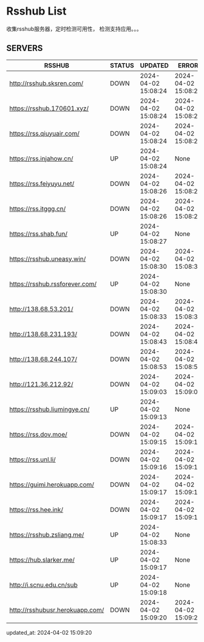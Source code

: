 # Rsshub List

收集rsshub服务器，定时检测可用性， 检测支持应用。。。


## SERVERS

|  RSSHUB   | STATUS  | UPDATED  | ERROR  | TWITTER |  
|  ----  | ----  | ----  | ----  | ---- |  
| http://rsshub.sksren.com/ | DOWN | 2024-04-02 15:08:24 | 2024-04-02 15:08:24 |  
| https://rsshub.170601.xyz/ | DOWN | 2024-04-02 15:08:24 | 2024-04-02 15:08:24 |  
| https://rss.qiuyuair.com/ | DOWN | 2024-04-02 15:08:24 | 2024-04-02 15:08:24 |  
| https://rss.injahow.cn/ | UP | 2024-04-02 15:08:24 | None ||  
| https://rss.feiyuyu.net/ | DOWN | 2024-04-02 15:08:26 | 2024-04-02 15:08:26 |  
| https://rss.itggg.cn/ | DOWN | 2024-04-02 15:08:26 | 2024-04-02 15:08:26 |  
| https://rss.shab.fun/ | UP | 2024-04-02 15:08:27 | None ||  
| https://rsshub.uneasy.win/ | DOWN | 2024-04-02 15:08:30 | 2024-04-02 15:08:30 |  
| https://rsshub.rssforever.com/ | UP | 2024-04-02 15:08:30 | None ||  
| http://138.68.53.201/ | DOWN | 2024-04-02 15:08:33 | 2024-04-02 15:08:33 |  
| http://138.68.231.193/ | DOWN | 2024-04-02 15:08:43 | 2024-04-02 15:08:43 |  
| http://138.68.244.107/ | DOWN | 2024-04-02 15:08:53 | 2024-04-02 15:08:53 |  
| http://121.36.212.92/ | DOWN | 2024-04-02 15:09:03 | 2024-04-02 15:09:03 |  
| https://rsshub.liumingye.cn/ | UP | 2024-04-02 15:09:13 | None ||  
| https://rss.dov.moe/ | DOWN | 2024-04-02 15:09:15 | 2024-04-02 15:09:15 |  
| https://rss.unl.li/ | DOWN | 2024-04-02 15:09:16 | 2024-04-02 15:09:16 |  
| https://guimi.herokuapp.com/ | DOWN | 2024-04-02 15:09:17 | 2024-04-02 15:09:17 |  
| https://rss.hee.ink/ | DOWN | 2024-04-02 15:09:17 | 2024-04-02 15:09:17 |  
| https://rsshub.zsliang.me/ | UP | 2024-04-02 15:08:33 | None |OK|  
| https://hub.slarker.me/ | UP | 2024-04-02 15:09:17 | None ||  
| http://i.scnu.edu.cn/sub | UP | 2024-04-02 15:09:18 | None ||  
| http://rsshubusr.herokuapp.com/ | DOWN | 2024-04-02 15:09:20 | 2024-04-02 15:09:20 |  
  

updated_at: 2024-04-02 15:09:20  
